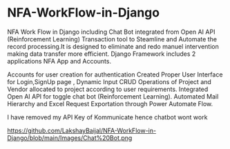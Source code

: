 # NFA-WorkFlow-in-Django
NFA Work Flow in Django including Chat Bot integrated from Open AI API (Reinforcement Learning)
Transaction tool to Steamline and Automate the record processing.It is designed to eliminate
and redo manuel intervention making data transfer more efficient.
Django Framework includes 2 applications NFA App and Accounts.

Accounts for user creation for authentication
Created Proper User Interface for Login,SignUp page , Dynamic Input CRUD Operations of
Project and Vendor allocated to project according to user requirements.
Integrated Open AI API for toggle chat bot (Reinforcement Learning).
Automated Mail Hierarchy and Excel Request Exportation through Power Automate Flow.


I have removed my API Key of Kommunicate hence chatbot wont work

https://github.com/LakshayBaijal/NFA-WorkFlow-in-Django/blob/main/Images/Chat%20Bot.png
